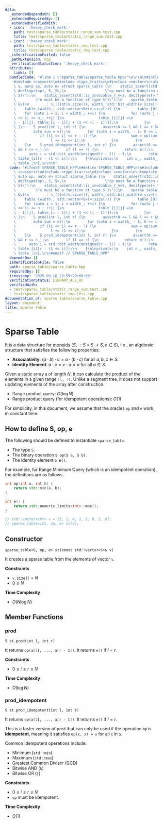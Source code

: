 ```yaml
---
data:
  _extendedDependsOn: []
  _extendedRequiredBy: []
  _extendedVerifiedWith:
  - icon: ':heavy_check_mark:'
    path: test/sparse_table/static_range_sum.test.cpp
    title: test/sparse_table/static_range_sum.test.cpp
  - icon: ':heavy_check_mark:'
    path: test/sparse_table/static_rmq.test.cpp
    title: test/sparse_table/static_rmq.test.cpp
  _isVerificationFailed: false
  _pathExtension: hpp
  _verificationStatusIcon: ':heavy_check_mark:'
  attributes:
    links: []
  bundledCode: "#line 1 \"sparse_table/sparse_table.hpp\"\n\n\n\n#include <bit>\n\
    #include <cassert>\n#include <type_traits>\n#include <vector>\n\ntemplate <typename\
    \ S, auto op, auto e> struct sparse_table {\n    static_assert(std::is_invocable_r_v<S,\
    \ decltype(op), S, S>,\n                  \"op must be a function of type S(S,\
    \ S)\");\n    static_assert(std::is_invocable_r_v<S, decltype(e)>,\n         \
    \         \"e must be a function of type S()\");\n    sparse_table(const std::vector<S>\
    \ &v)\n        : n_((int)v.size()), width_(std::bit_width(v.size())),\n      \
    \    table_(width_, std::vector<S>(v.size())) {\n        table_[0] = v;\n    \
    \    for (auto i = 1; i < width_; ++i) {\n            for (auto j = 0; j + (1\
    \ << i) <= n_; ++j) {\n                table_[i][j] =\n                    op(table_[i\
    \ - 1][j], table_[i - 1][j + (1 << (i - 1))]);\n            }\n        }\n   \
    \ }\n    S prod(int l, int r) {\n        assert(0 <= l && l <= r && r <= n_);\n\
    \        auto sum = e();\n        for (auto i = width_ - 1; 0 <= i; --i) {\n \
    \           if ((1 << i) <= r - l) {\n                sum = op(sum, table_[i][l]);\n\
    \                l += (1 << i);\n            }\n        }\n        return sum;\n\
    \    }\n    S prod_idempotent(int l, int r) {\n        assert(0 <= l && l <= r\
    \ && r <= n_);\n        if (l == r) {\n            return e();\n        }\n  \
    \      auto i = std::bit_width(unsigned(r - l)) - 1;\n        return op(table_[i][l],\
    \ table_[i][r - (1 << i)]);\n    }\n\nprivate:\n    int n_, width_;\n    std::vector<std::vector<S>>\
    \ table_;\n};\n\n\n"
  code: "#ifndef SPARSE_TABLE_HPP\n#define SPARSE_TABLE_HPP\n\n#include <bit>\n#include\
    \ <cassert>\n#include <type_traits>\n#include <vector>\n\ntemplate <typename S,\
    \ auto op, auto e> struct sparse_table {\n    static_assert(std::is_invocable_r_v<S,\
    \ decltype(op), S, S>,\n                  \"op must be a function of type S(S,\
    \ S)\");\n    static_assert(std::is_invocable_r_v<S, decltype(e)>,\n         \
    \         \"e must be a function of type S()\");\n    sparse_table(const std::vector<S>\
    \ &v)\n        : n_((int)v.size()), width_(std::bit_width(v.size())),\n      \
    \    table_(width_, std::vector<S>(v.size())) {\n        table_[0] = v;\n    \
    \    for (auto i = 1; i < width_; ++i) {\n            for (auto j = 0; j + (1\
    \ << i) <= n_; ++j) {\n                table_[i][j] =\n                    op(table_[i\
    \ - 1][j], table_[i - 1][j + (1 << (i - 1))]);\n            }\n        }\n   \
    \ }\n    S prod(int l, int r) {\n        assert(0 <= l && l <= r && r <= n_);\n\
    \        auto sum = e();\n        for (auto i = width_ - 1; 0 <= i; --i) {\n \
    \           if ((1 << i) <= r - l) {\n                sum = op(sum, table_[i][l]);\n\
    \                l += (1 << i);\n            }\n        }\n        return sum;\n\
    \    }\n    S prod_idempotent(int l, int r) {\n        assert(0 <= l && l <= r\
    \ && r <= n_);\n        if (l == r) {\n            return e();\n        }\n  \
    \      auto i = std::bit_width(unsigned(r - l)) - 1;\n        return op(table_[i][l],\
    \ table_[i][r - (1 << i)]);\n    }\n\nprivate:\n    int n_, width_;\n    std::vector<std::vector<S>>\
    \ table_;\n};\n\n#endif // SPARSE_TABLE_HPP"
  dependsOn: []
  isVerificationFile: false
  path: sparse_table/sparse_table.hpp
  requiredBy: []
  timestamp: '2025-09-16 22:59:29+09:00'
  verificationStatus: LIBRARY_ALL_AC
  verifiedWith:
  - test/sparse_table/static_range_sum.test.cpp
  - test/sparse_table/static_rmq.test.cpp
documentation_of: sparse_table/sparse_table.hpp
layout: document
title: Sparse Table
---
```


# Sparse Table

It is a data structure for [monoids](https://en.wikipedia.org/wiki/Monoid) $(S, \cdot: S \times S \to S, e \in S)$, i.e., an algebraic structure that satisfies the following properties:
- **Associativity**: $(a \cdot b) \cdot c = a \cdot (b \cdot c)$ for all $a, b, c \in S$.
- **Identity Element**: $a \cdot e = e \cdot a = a$ for all $a \in S$.

Given a static array `a` of length $N$, it can calculate the product of the elements in a given range `[l, r)`. Unlike a segment tree, it does not support updating elements of the array after construction.

- Range product query: $O(\log N)$
- Range product query (for idempotent operations): $O(1)$

For simplicity, in this document, we assume that the oracles `op` and `e` work in constant time.

## How to define S, op, e

The following should be defined to instantiate `sparse_table`.

- The type `S`.
- The binary operation `S op(S a, S b)`.
- The identity element `S e()`.

For example, for Range Minimum Query (which is an idempotent operation), the definitions are as follows.

```cpp
int op(int a, int b) {
    return std::min(a, b);
}

int e() {
    return std::numeric_limits<int>::max();
}

// std::vector<int> v = {3, 1, 4, 1, 5, 9, 2, 6};
// sparse_table<int, op, e> st(v);
```

## Constructor

`sparse_table<S, op, e> st(const std::vector<S>& v)`

It creates a sparse table from the elements of vector `v`.

**Constraints**
- `v.size()` = $N$
- $0 \le N$

**Time Complexity**
- $O(N \log N)$

## Member Functions

### prod

`S st.prod(int l, int r)`

It returns `op(a[l], ..., a[r - 1])`. It returns `e()` if $l = r$.

**Constraints**
- $0 \le l \le r \le N$

**Time Complexity**
- $O(\log N)$

### prod_idempotent

`S st.prod_idempotent(int l, int r)`

It returns `op(a[l], ..., a[r - 1])`. It returns `e()` if $l = r$.

This is a faster version of `prod` that can only be used if the operation `op` is **idempotent**, meaning it satisfies `op(x, x) = x` for all `x` in `S`.

Common idempotent operations include:
- Minimum (`std::min`)
- Maximum (`std::max`)
- Greatest Common Divisor (GCD)
- Bitwise AND (`&`)
- Bitwise OR (`|`)

**Constraints**
- $0 \le l \le r \le N$
- `op` must be idempotent.

**Time Complexity**
- $O(1)$
